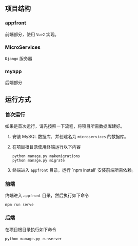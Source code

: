 ## 项目结构

### appfront

前端部分，使用 `Vue2` 实现。

### MicroServices

`Django` 服务器

### myapp

后端部分

## 运行方式

### 首次运行

如果是首次运行，请先按照一下流程，将项目所需数据库建好。

1. 安装 MySQL 数据库，并创建名为 `microservices` 的数据库。

2. 在项目根目录使用终端运行以下内容

   ```shell
   python manage.py makemigrations
   python manage.py migrate
   ```
3. 终端进入 `appfront` 目录，运行 `npm install' 安装前端所需依赖。

### 前端

终端进入 `appfront` 目录，然后执行如下命令

```shell
npm run serve
```

### 后端

在项目根目录执行如下命令

```shell
python manage.py runserver
```
